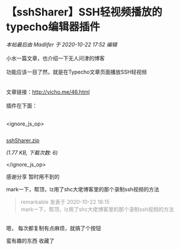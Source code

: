 # 【sshSharer】SSH轻视频播放的typecho编辑器插件


<i class="pstatus"> 本帖最后由 Madlifer 于 2020-10-22 17:52 编辑 </i><br />
<br />
小水一篇文章，也介绍一下无人问津的博客<br />
<br />
功能应该一目了然，就是在Typecho文章页面播放SSH轻视频<br />
<img id="aimg_rh544" onclick="zoom(this, this.src, 0, 0, 0)" class="zoom" src="https://i.loli.net/2020/10/22/mcqNt4Da7hObnSp.png" onmouseover="img_onmouseoverfunc(this)" onload="thumbImg(this)" border="0" alt="" /><br />
<br />
<img id="aimg_KODSm" onclick="zoom(this, this.src, 0, 0, 0)" class="zoom" src="https://i.loli.net/2020/10/22/qjMXDfimJApP5x6.png" onmouseover="img_onmouseoverfunc(this)" onload="thumbImg(this)" border="0" alt="" /><br />
<br />
文章链接：<a href="http://vicho.me/46.html" target="_blank">http://vicho.me/46.html</a><br />
<br />
插件在下面：<br />
<br />

<ignore_js_op>

<img src="static/image/filetype/zip.gif" border="0" class="vm" alt="" />
<span style="white-space: nowrap" id="attach_140687" onmouseover="showMenu({'ctrlid':this.id,'pos':'12'})">

<a href="forum.php?mod=attachment&amp;aid=MTQwNjg3fDU3NzEzYmYxfDE2MDk1MTE2NTV8NDczNDR8NzU3MjUz" target="_blank">sshSharer.zip</a>

<em class="xg1">(1.77 KB, 下载次数: 6)</em>
</span>
<div class="tip tip_4" id="attach_140687_menu" style="position: absolute; display: none" disautofocus="true">
<div class="tip_c xs0">
<div class="y">2020-10-22 17:41 上传</div>
点击文件名下载附件

</div>
<div class="tip_horn"></div>
</div>

</ignore_js_op>


感谢分享 暂时用不到的<img src="static/image/smiley/default/lol.gif" smilieid="12" border="0" alt="" />

mark一下，帮顶，lz用了shc大佬博客里的那个录制ssh视频的方法<img src="static/image/smiley/default/lol.gif" smilieid="12" border="0" alt="" /><br />


<div class="quote"><blockquote><font color="#999999">remarkable 发表于 2020-10-22 18:15</font><br />
<font color="#999999">mark一下，帮顶，lz用了shc大佬博客里的那个录制ssh视频的方法</font></blockquote></div><br />
嗯， 每次都复制有点麻烦，就搞了个按钮

蛮有趣的东西 收藏了<img id="aimg_U4LKl" onclick="zoom(this, this.src, 0, 0, 0)" class="zoom" src="https://cdn.jsdelivr.net/gh/hishis/forum-master/public/images/patch.gif" onmouseover="img_onmouseoverfunc(this)" onload="thumbImg(this)" border="0" alt="" />
